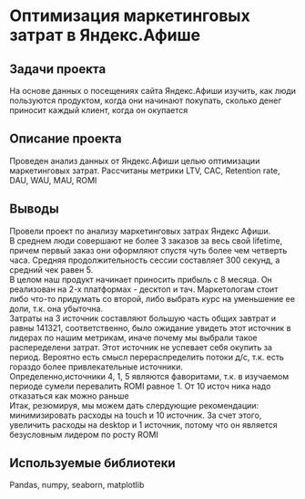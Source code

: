 # Оптимизация маркетинговых затрат в Яндекс.Афише

## Задачи проекта

На основе данных о посещениях сайта Яндекс.Афиши изучить, как люди пользуются продуктом, когда они начинают покупать, сколько денег приносит каждый клиент, когда он окупается

## Описание проекта

Проведен анализ данных от Яндекс.Афиши целью оптимизации маркетинговых затрат. Рассчитаны метрики LTV, CAC, Retention rate, DAU, WAU, MAU, ROMI

## Выводы

Провели проект по анализу маркетинговых затрах Яндекс Афиши.<br />
В среднем люди совершают не более 3 заказов за весь свой lifetime, причем первый заказ они оформляют спустя чуть более чем четверть часа. Средняя продолжительность сессии составляет 300 секунд, а средний чек равен 5.<br />
В целом наш продукт начинает приносить прибыль с 8 месяца. Он реализован на 2-х платформах - десктоп и тач. Маркетологам стоит либо что-то придумать со второй, либо выбрать курс на уменьшение ее доли, т.к. она убыточна.<br />
Затраты на 3 источник составляют большую часть общих завтрат и равны 141321, соответственно, было ожидание увидеть этот источник в лидерах по нашим метрикам, иначе почему мы выбрали такое распеределени затрат. Этот источник не успевает себя окупить за период. Вероятно есть смысл перераспределить потоки д/с, т.к. есть гораздо более привлекательные источники.<br />
Определенно,источники 4, 1, 5 являются фаворитами, т.к. в изучаемом периоде сумели перевалить ROMI равное 1. От 10 источ ника надо отказаться как можно раньше<br />
Итак, резюмируя, мы можем дать слердующие рекомендации: минимизировать расходы на touch и 10 источник. За счет этого, увеличить расходы на desktop и 1 источник, потому что он является безусловным лидером по росту ROMI<br />

## Используемые библиотеки

Pandas, numpy, seaborn, matplotlib
